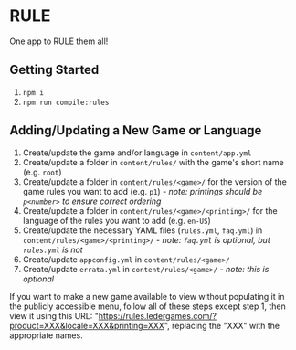 # RULE

One app to RULE them all!

## Getting Started

1. `npm i`
1. `npm run compile:rules`

## Adding/Updating a New Game or Language

1. Create/update the game and/or language in `content/app.yml`
1. Create/update a folder in `content/rules/` with the game's short name (e.g. `root`)
1. Create/update a folder in `content/rules/<game>/` for the version of the game rules you want to add (e.g. `p1`) - _note: printings should be `p<number>` to ensure correct ordering_
1. Create/update a folder in `content/rules/<game>/<printing>/` for the language of the rules you want to add (e.g. `en-US`)
1. Create/update the necessary YAML files (`rules.yml`, `faq.yml`) in `content/rules/<game>/<printing>/` - _note: `faq.yml` is optional, but `rules.yml` is not_
1. Create/update `appconfig.yml` in `content/rules/<game>/`
1. Create/update `errata.yml` in `content/rules/<game>/` - _note: this is optional_

If you want to make a new game available to view without populating it in the publicly accessible menu, follow all of these steps except step 1, then
view it using this URL: "https://rules.ledergames.com/?product=XXX&locale=XXX&printing=XXX", replacing the "XXX" with the appropriate names.
